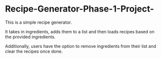 # Recipe-Generator-Phase-1-Project-
This is a simple recipe generator.

It takes in ingredients, adds them to a list and then loads recipes based on the provided ingredients.

Additionally, users have the option to remove ingredients from their list and clear the recipes once done.